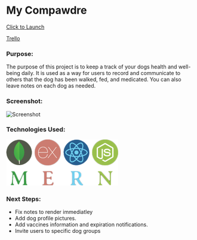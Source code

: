 # My Compawdre

[Click to Launch](https://my-compawdre.herokuapp.com/)

[Trello](https://trello.com/b/3QyWQqRW/sei-project-4-dog-wellness)


### Purpose:

The purpose of this project is to keep a track of your dogs health and well-being daily. It is used as a way for users to record and communicate to others that the dog has been walked, fed, and medicated. You can also leave notes on each dog as needed.

### Screenshot:

![Screenshot](https://i.imgur.com/ChH8aJu.png)


### Technologies Used:

![MONGODB|EXPRESS|REACT|NODE.JS](https://raw.githubusercontent.com/jcjv94/my-companion/master/public/images/MernStack.png)


### Next Steps:

- Fix notes to render immediatley
- Add dog profile pictures.
- Add vaccines information and expiration notifications.
- Invite users to specific dog groups

